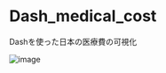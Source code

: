 # Dash_medical_cost
Dashを使った日本の医療費の可視化

![image](https://user-images.githubusercontent.com/49149391/69052907-8d706600-0a4b-11ea-9a28-7012f73a6e37.png)

